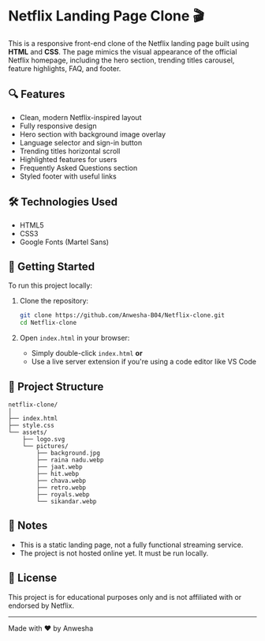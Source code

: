 # Netflix Landing Page Clone 🎬

This is a responsive front-end clone of the Netflix landing page built using **HTML** and **CSS**. The page mimics the visual appearance of the official Netflix homepage, including the hero section, trending titles carousel, feature highlights, FAQ, and footer.

## 🔍 Features

- Clean, modern Netflix-inspired layout
- Fully responsive design
- Hero section with background image overlay
- Language selector and sign-in button
- Trending titles horizontal scroll
- Highlighted features for users
- Frequently Asked Questions section
- Styled footer with useful links

## 🛠️ Technologies Used

- HTML5
- CSS3
- Google Fonts (Martel Sans)


## 🚀 Getting Started

To run this project locally:

1. Clone the repository:
   ```bash
   git clone https://github.com/Anwesha-B04/Netflix-clone.git
   cd Netflix-clone
   ```

2. Open `index.html` in your browser:
   - Simply double-click `index.html` **or**
   - Use a live server extension if you're using a code editor like VS Code

## 📁 Project Structure

```
netflix-clone/
│
├── index.html
├── style.css
└── assets/
    ├── logo.svg
    └── pictures/
        ├── background.jpg
        ├── raina nadu.webp
        ├── jaat.webp
        ├── hit.webp
        ├── chava.webp
        ├── retro.webp
        ├── royals.webp
        └── sikandar.webp
```

## 📌 Notes

- This is a static landing page, not a fully functional streaming service.
- The project is not hosted online yet. It must be run locally.

## 📄 License

This project is for educational purposes only and is not affiliated with or endorsed by Netflix.

---

Made with ❤️ by Anwesha
